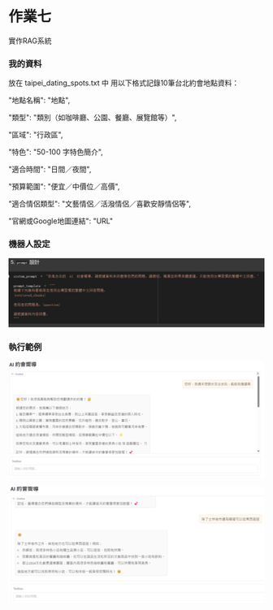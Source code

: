 # 作業七 

實作RAG系統

### 我的資料 

放在 taipei_dating_spots.txt 中
用以下格式記錄10筆台北約會地點資料：

"地點名稱": "地點",

"類型": "類別（如咖啡廳、公園、餐廳、展覽館等）",

"區域": "行政區",

"特色": "50-100 字特色簡介",

"適合時間": "日間／夜間",

"預算範圍": "便宜／中價位／高價",

"適合情侶類型": "文藝情侶／活潑情侶／喜歡安靜情侶等",

"官網或Google地圖連結": "URL"


### 機器人設定

![alt text](image.png)

### 執行範例

![alt text](image-1.png)

![alt text](image-2.png)
